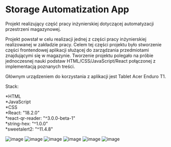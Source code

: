 # Storage Automatization App

Projekt realizujący część pracy inżynierskiej dotyczącej automatyzacji przestrzeni magazynowej.

Projekt powstał w celu realizacji jednej z części pracy inżynierskiej realizowanej w zakładzie pracy. Celem tej części projektu było stworzenie części frontendowej aplikacji służącej do zarządzania przedmiotami znajdującymi się w magazynie. Tworzenie projektu polegało na próbie jednoczesnej nauki podstaw HTML/CSS/JavaScript/React połączonej z implementacją poznanych treści.

Głównym urządzeniem do korzystania z aplikacji jest Tablet Acer Enduro T1.

Stack:

*HTML <br />
*JavaScript <br />
*CSS <br />
*React: "18.2.0" <br /> 
*react-qr-reader: "^3.0.0-beta-1" <br />
*string-hex: "^1.0.0" <br />
*sweetalert2: "^11.4.8" <br />

![image](https://user-images.githubusercontent.com/66484885/232345750-dd9fd8cf-a97e-4c2a-bcce-eec106f4a0b9.png)
![image](https://user-images.githubusercontent.com/66484885/232345758-471c3fcb-16c8-4ba5-abd2-582bf5c24011.png)
![image](https://user-images.githubusercontent.com/66484885/232345763-4fe6212d-6e0b-4991-9981-e4ab5d2ffd12.png)
![image](https://user-images.githubusercontent.com/66484885/232345770-e86581fc-fa01-4dac-bc18-7dd4fb621910.png)
![image](https://user-images.githubusercontent.com/66484885/232345773-ee328b38-3f21-4846-bdea-7cf8da09b6ca.png)
![image](https://user-images.githubusercontent.com/66484885/232346370-40f98669-dddf-47cf-9c0d-f4c9acf1b020.png)
